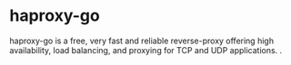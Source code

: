 # haproxy-go
haproxy-go is a free, very fast and reliable reverse-proxy offering high availability, load balancing, and proxying for TCP and UDP applications. . 
